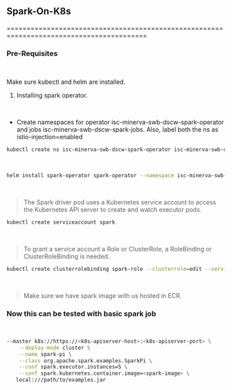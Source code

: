 ## Spark-On-K8s

=========================================================================================

### Pre-Requisites
</br>

Make sure kubectl and helm are installed.

1. Installing spark operator.

</br>

- Create namespaces for operator isc-minerva-swb-dscw-spark-operator and jobs isc-minerva-swb-dscw-spark-jobs. Also, label  both the ns as istio-injection=enabled

```bash
kubectl create ns isc-minerva-swb-dscw-spark-operator isc-minerva-swb-dscw-spark-jobs
```

</br>

```bash
helm install spark-operator spark-operator --namespace isc-minerva-swb-dscw-spark-operator
```

</br>

> The Spark driver pod uses a Kubernetes service account to access the Kubernetes API server to create and watch executor pods.

```bash
kubectl create serviceaccount spark
```
</br>

> To grant a service account a Role or ClusterRole, a RoleBinding or ClusterRoleBinding is needed.

```bash
kubectl create clusterrolebinding spark-role --clusterrole=edit --serviceaccount=default:spark --namespace=default
```

</br>

> Make sure we have spark image with us hosted in ECR.
### Now this can be tested with basic spark job 

</br>

```bash
--master k8s://https://<k8s-apiserver-host>:<k8s-apiserver-port> \
    --deploy-mode cluster \
    --name spark-pi \
    --class org.apache.spark.examples.SparkPi \
    --conf spark.executor.instances=5 \
    --conf spark.kubernetes.container.image=<spark-image> \
   local:///path/to/examples.jar
``` 
